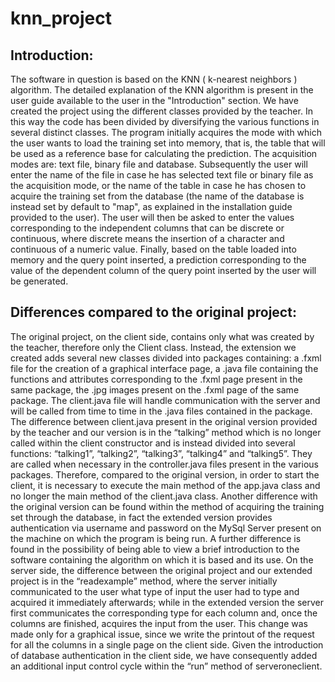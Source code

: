 # knn_project
## Introduction:
The software in question is based on the KNN ( k-nearest neighbors ) algorithm.
The detailed explanation of the KNN algorithm is present in the user guide available to the user in the "Introduction" section.
We have created the project using the different classes provided by the teacher. In this way the code has been divided by diversifying the various functions in several distinct classes.
The program initially acquires the mode with which the user wants to load the training set into memory, that is, the table that will be used as a reference base for calculating the prediction. The acquisition modes are: text file, binary file and database.
Subsequently the user will enter the name of the file in case he has selected text file or binary file as the acquisition mode, or the name of the table in case he has chosen to acquire the training set from the database (the name of the database is instead set by default to "map", as explained in the installation guide provided to the user).
The user will then be asked to enter the values ​​corresponding to the independent columns that can be discrete or continuous, where discrete means the insertion of a character and continuous of a numeric value.
Finally, based on the table loaded into memory and the query point inserted, a prediction corresponding to the value of the dependent column of the query point inserted by the user will be generated.

## Differences compared to the original project:
The original project, on the client side, contains only what was created by the teacher, therefore only the Client class. Instead, the extension we created adds several new classes divided into packages containing: a .fxml file for the creation of a graphical interface page, a .java file containing the functions and attributes corresponding to the .fxml page present in the same package, the .jpg images present on the .fxml page of the same package.
The client.java file will handle communication with the server and will be called from time to time in the .java files contained in the package. The difference between client.java present in the original version provided by the teacher and our version is in the “talking” method which is no longer called within the client constructor and is instead divided into several functions: “talking1”, “talking2”, “talking3”, “talking4” and “talking5”. They are called when necessary in the controller.java files present in the various packages.
Therefore, compared to the original version, in order to start the client, it is necessary to execute the main method of the app.java class and no longer the main method of the client.java class.
Another difference with the original version can be found within the method of acquiring the training set through the database, in fact the extended version provides authentication via username and password on the MySql Server present on the machine on which the program is being run.
A further difference is found in the possibility of being able to view a brief introduction to the software containing the algorithm on which it is based and its use.
On the server side, the difference between the original project and our extended project is in the “readexample” method, where the server initially communicated to the user what type of input the user had to type and acquired it immediately afterwards; while in the extended version the server first communicates the corresponding type for each column and, once the columns are finished, acquires the input from the user. This change was made only for a graphical issue, since we write the printout of the request for all the columns in a single page on the client side. Given the introduction of database authentication in the client side, we have consequently added an additional input control cycle within the “run” method of serveroneclient.
